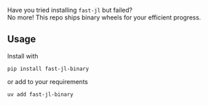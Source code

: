 Have you tried installing `fast-jl` but failed?  
No more! This repo ships binary wheels for your efficient progress.
## Usage
Install with
```
pip install fast-jl-binary
```
or add to your requirements
```
uv add fast-jl-binary
```
